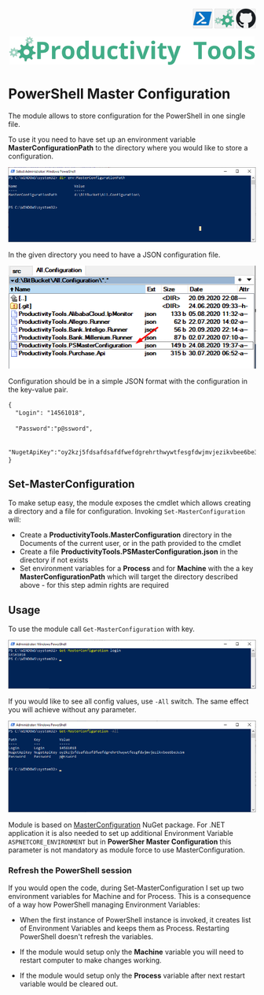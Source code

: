 <!--Category:Powershell--> 
 <p align="right">
    <a href="https://www.powershellgallery.com/packages/ProductivityTools.MasterConfiguration/"><img src="Images/Header/Powershell_border_40px.png" /></a>
    <a href="http://productivitytools.top/powershell-master-configuration/"><img src="Images/Header/ProductivityTools_green_40px_2.png" /><a> 
    <a href="https://github.com/pwujczyk/ProductivityTools.PSMasterConfiguration"><img src="Images/Header/Github_border_40px.png" /></a>
</p>
<p align="center">
    <a href="http://productivitytools.top/">
        <img src="Images/Header/LogoTitle_green_500px.png" />
    </a>
</p>

# PowerShell Master Configuration

The module allows to store configuration for the PowerShell in one single file.

<!--more-->

To use it you need to have set up an environment variable **MasterConfigurationPath** to the directory where you would like to store a configuration.

![Environment Variable](Images/MasterConfigurationEnvironmentVariable.png)

In the given directory you need to have a JSON configuration file.

![Configuration file](Images/MasterConfigurationFile.png)

Configuration should be in a simple JSON format with the configuration in the key-value pair.

```
{
  "Login": "14561018",

  "Password":"p@ssword",

  "NugetApiKey":"oy2kzj5fdsafdsafdfwefdgrehrthwywtfesgfdwjmvjezikvbee6be3u5m"
}
```

## Set-MasterConfiguration

To make setup easy, the module exposes the cmdlet which allows creating a directory and a file for configuration. Invoking ```Set-MasterConfiguration``` will:

- Create a **ProductivityTools.MasterConfiguration** directory in the Documents of the current user, or in the path provided to the cmdlet
- Create a file **ProductivityTools.PSMasterConfiguration.json** in the directory if not exists
- Set environment variables for a **Process** and for **Machine** with the a key **MasterConfigurationPath** which will target the directory described above - for this step admin rights are required

## Usage

To use the module call ```Get-MasterConfiguration``` with key.

![GetMasterConfiguration](Images/GetMaterConfigurationLogin.png)

If you would like to see all config values, use ```-All``` switch. The same effect you will achieve without any parameter. 
<!--og-image-->
![GetMasterConfiguration](Images/GetMaterConfigurationAll.png)



Module is based on [MasterConfiguration](https://www.nuget.org/packages/ProductivityTools.MasterConfiguration/) NuGet package. For .NET application it is also needed to set up additional Environment Variable ```ASPNETCORE_ENVIRONMENT``` but in **PowerSher Master Configuration** this parameter is not mandatory as module force to use MasterConfiguration.



### Refresh the PowerShell session
If you would open the code, during Set-MasterConfiguration I set up two environment variables for Machine and for Process. This is a consequence of a way how PowerShell managing Environment Variables:
 - When the first instance of PowerShell instance is invoked, it creates list of Environment Variables and keeps them as Process. Restarting PowerShell doesn't refresh the variables.

 - If the module would setup only the **Machine** variable you will need to restart computer to make changes working.
 
 - If the module would setup only the **Process** variable after next restart variable would be cleared out.


